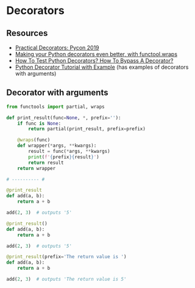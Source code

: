 Decorators
===

Resources
---
- [Practical Decorators: Pycon 2019](https://www.youtube.com/watch?v=MjHpMCIvwsY)
- [Making your Python decorators even better, with functool.wraps](https://lerner.co.il/2019/05/05/making-your-python-decorators-even-better-with-functool-wraps/)
- [How To Test Python Decorators? How To Bypass A Decorator?](https://codebungalow.com/how-to-test-decorators-in-python/)
- [Python Decorator Tutorial with Example](https://dev.to/apcelent/python-decorator-tutorial-with-example-529f) (has examples of decorators with arguments)


Decorator with arguments
---

```python
from functools import partial, wraps

def print_result(func=None, *, prefix=''):
    if func is None:
        return partial(print_result, prefix=prefix)

    @wraps(func)
    def wrapper(*args, **kwargs):
        result = func(*args, **kwargs)
        print(f'{prefix}{result}')
        return result
    return wrapper

# ---------- #

@print_result
def add(a, b):
    return a + b

add(2, 3)  # outputs '5'

@print_result()
def add(a, b):
    return a + b

add(2, 3)  # outputs '5'

@print_result(prefix='The return value is ')
def add(a, b):
    return a + b

add(2, 3)  # outputs 'The return value is 5'
```
